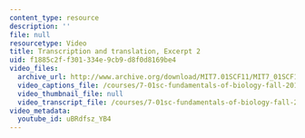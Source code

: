 ```yaml
---
content_type: resource
description: ''
file: null
resourcetype: Video
title: Transcription and translation, Excerpt 2
uid: f1885c2f-f301-334e-9cb9-d8f0d8169be4
video_files:
  archive_url: http://www.archive.org/download/MIT7.01SCF11/MIT7_01SCF11_track17_300k.mp4
  video_captions_file: /courses/7-01sc-fundamentals-of-biology-fall-2011/57bd85a622875c6d8b299c387cc87aff_uBRdfsz_YB4.vtt
  video_thumbnail_file: null
  video_transcript_file: /courses/7-01sc-fundamentals-of-biology-fall-2011/2c3d7067eb2e298034c22019c9530b9b_uBRdfsz_YB4.pdf
video_metadata:
  youtube_id: uBRdfsz_YB4
---
```

